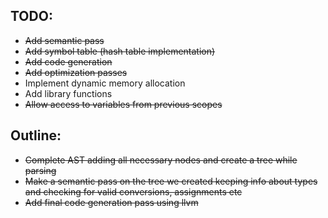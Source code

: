 ##  TODO:
- ~~Add semantic pass~~
- ~~Add symbol table (hash table implementation)~~
- ~~Add code generation~~
- ~~Add optimization passes~~
- Implement dynamic memory allocation
- Add library functions
- ~~Allow access to variables from previous scopes~~

## Outline:
- ~~Complete AST adding all necessary nodes and create a tree while parsing~~
- ~~Make a semantic pass on the tree we created keeping info about types and checking for valid conversions, assignments etc~~
- ~~Add final code generation pass using llvm~~
